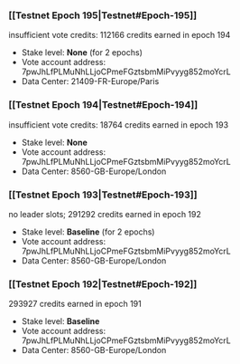 ### [[Testnet Epoch 195|Testnet#Epoch-195]]
insufficient vote credits: 112166 credits earned in epoch 194
* Stake level: **None** (for 2 epochs)
* Vote account address: 7pwJhLfPLMuNhLLjoCPmeFGztsbmMiPvyyg852moYcrL
* Data Center: 21409-FR-Europe/Paris
### [[Testnet Epoch 194|Testnet#Epoch-194]]
insufficient vote credits: 18764 credits earned in epoch 193
* Stake level: **None**
* Vote account address: 7pwJhLfPLMuNhLLjoCPmeFGztsbmMiPvyyg852moYcrL
* Data Center: 8560-GB-Europe/London
### [[Testnet Epoch 193|Testnet#Epoch-193]]
no leader slots; 291292 credits earned in epoch 192
* Stake level: **Baseline** (for 2 epochs)
* Vote account address: 7pwJhLfPLMuNhLLjoCPmeFGztsbmMiPvyyg852moYcrL
* Data Center: 8560-GB-Europe/London
### [[Testnet Epoch 192|Testnet#Epoch-192]]
293927 credits earned in epoch 191
* Stake level: **Baseline**
* Vote account address: 7pwJhLfPLMuNhLLjoCPmeFGztsbmMiPvyyg852moYcrL
* Data Center: 8560-GB-Europe/London